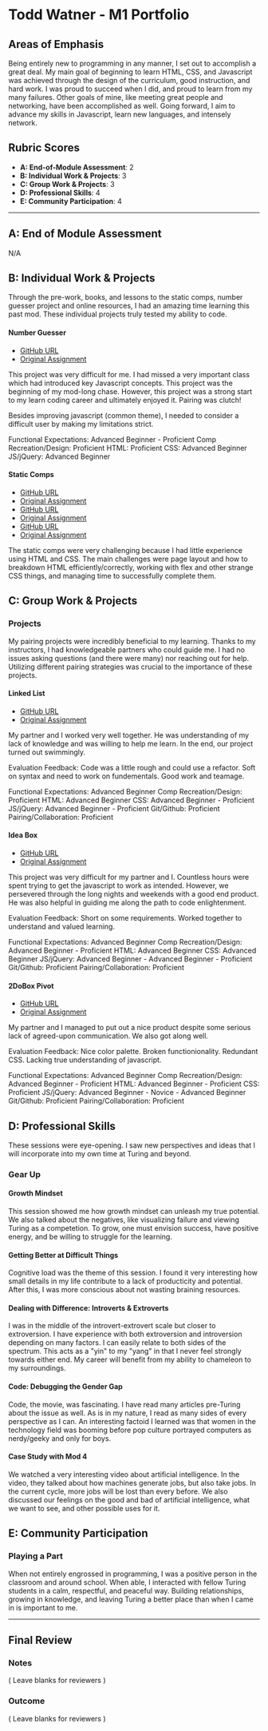 # Todd Watner - M1 Portfolio

## Areas of Emphasis

Being entirely new to programming in any manner, I set out to accomplish a great deal. My main goal of beginning to learn HTML, CSS, and Javascript was achieved through the design of the curriculum, good instruction, and hard work. I was proud to succeed when I did, and proud to learn from my many failures. Other goals of mine, like meeting great people and networking, have been accomplished as well. Going forward, I aim to advance my skills in Javascript, learn new languages, and intensely network. 

## Rubric Scores

* **A: End-of-Module Assessment**: 2
* **B: Individual Work & Projects**: 3
* **C: Group Work & Projects**: 3
* **D: Professional Skills**: 4
* **E: Community Participation**: 4

-----------------------

## A: End of Module Assessment

N/A

## B: Individual Work & Projects

Through the pre-work, books, and lessons to the static comps, number guesser project and online resources, I had an amazing time learning this past mod. These individual projects truly tested my ability to code.

#### Number Guesser

* [GitHub URL](https://github.com/Toddsteez/tw-number-guesser)
* [Original Assignment](http://frontend.turing.io/projects/number-guesser.html)

This project was very difficult for me. I had missed a very important class which had introduced key Javascript concepts. This project was the beginning of my mod-long chase. However, this project was a strong start to my learn coding career and ultimately enjoyed it. Pairing was clutch!

Besides improving javascript (common theme), I needed to consider a difficult user by making my limitations strict.

Functional Expectations: Advanced Beginner - Proficient
Comp Recreation/Design: Proficient
HTML: Proficient
CSS: Advanced Beginner
JS/jQuery: Advanced Beginner

#### Static Comps

* [GitHub URL](https://github.com/Toddsteez/tw-comp-challenge-1)
* [Original Assignment](http://frontend.turing.io/projects/m1-static-comp-1.html)
* [GitHub URL](https://github.com/Toddsteez/tw-comp-challenge-2)
* [Original Assignment](http://frontend.turing.io/projects/m1-static-comp-2.html)
* [GitHub URL](https://github.com/Toddsteez/tw-comp-challenge-3)
* [Original Assignment](http://frontend.turing.io/projects/m1-static-comp-3.html)

The static comps were very challenging because I had little experience using HTML and CSS. The main challenges were page layout and how to breakdown HTML efficiently/correctly, working with flex and other strange CSS things, and managing time to successfully complete them.

## C: Group Work & Projects

### Projects

My pairing projects were incredibly beneficial to my learning. Thanks to my instructors, I had knowledgeable partners who could guide me. I had no issues asking questions (and there were many) nor reaching out for help. Utilizing different pairing strategies was crucial to the importance of these projects.

#### Linked List

* [GitHub URL](https://github.com/MatthewArvidson/LinkedList)
* [Original Assignment](http://frontend.turing.io/projects/linked-list.html)

My partner and I worked very well together. He was understanding of my lack of knowledge and was willing to help me learn. In the end, our project turned out swimmingly.

Evaluation Feedback:
Code was a little rough and could use a refactor. Soft on syntax and need to work on fundementals. Good work and teamage.

Functional Expectations: Advanced Beginner
Comp Recreation/Design: Proficient
HTML: Advanced Beginner
CSS: Advanced Beginner - Proficient
JS/jQuery: Advanced Beginner - Proficient
Git/Github: Proficient
Pairing/Collaboration: Proficient

#### Idea Box

* [GitHub URL](https://github.com/Toddsteez/ideaBox-mrtw)
* [Original Assignment](http://frontend.turing.io/projects/ideabox.html)

This project was very difficult for my partner and I. Countless hours were spent trying to get the javascript to work as intended. However, we persevered through the long nights and weekends with a good end product. He was also helpful in guiding me along the path to code enlightenment.

Evaluation Feedback:
Short on some requirements. Worked together to understand and valued learning.

Functional Expectations: Advanced Beginner
Comp Recreation/Design: Advanced Beginner - Proficient
HTML: Advanced Beginner
CSS: Advanced Beginner
JS/jQuery: Advanced Beginner - Advanced Beginner - Proficient
Git/Github: Proficient
Pairing/Collaboration: Proficient

#### 2DoBox Pivot

* [GitHub URL](https://github.com/Toddsteez/2DoBox-pivot-twvv)
* [Original Assignment](http://frontend.turing.io/projects/2DoBox-Pivot-Mod1.html)

My partner and I managed to put out a nice product despite some serious lack of agreed-upon communication. We also got along well.

Evaluation Feedback:
Nice color palette. Broken functionionality. Redundant CSS. Lacking true understanding of javascript.

Functional Expectations: Advanced Beginner
Comp Recreation/Design: Advanced Beginner - Proficient
HTML: Advanced Beginner - Proficient
CSS: Proficient
JS/jQuery: Advanced Beginner - Novice - Advanced Beginner
Git/Github: Proficient
Pairing/Collaboration: Proficient

## D: Professional Skills

These sessions were eye-opening. I saw new perspectives and ideas that I will incorporate into my own time at Turing and beyond.

### Gear Up

#### Growth Mindset

This session showed me how growth mindset can unleash my true potential. We also talked about the negatives, like visualizing failure and viewing Turing as a competetion. To grow, one must envision success, have positive energy, and be willing to struggle for the learning.

#### Getting Better at Difficult Things

Cognitive load was the theme of this session. I found it very interesting how small details in my life contribute to a lack of producticity and potential. After this, I was more conscious about not wasting braining resources.

#### Dealing with Difference: Introverts & Extroverts

I was in the middle of the introvert-extrovert scale but closer to extroversion. I have experience with both extroversion and introversion depending on many factors. I can easily relate to both sides of the spectrum. This acts as a "yin" to my "yang" in that I never feel strongly towards either end. My career will benefit from my ability to chameleon to my surroundings.

#### Code: Debugging the Gender Gap

Code, the movie, was fascinating. I have read many articles pre-Turing about the issue as well. As is in my nature, I read as many sides of every perspective as I can. An interesting factoid I learned was that women in the technology field was booming before pop culture portrayed computers as nerdy/geeky and only for boys.

#### Case Study with Mod 4

We watched a very interesting video about artificial intelligence. In the video, they talked about how machines generate jobs, but also take jobs. In the current cycle, more jobs will be lost than every before. We also discussed our feelings on the good and bad of artificial intelligence, what we want to see, and other possible uses for it.

## E: Community Participation

### Playing a Part

When not entirely engrossed in programming, I was a positive person in the classroom and around school. When able, I interacted with fellow Turing students in a calm, respectful, and peaceful way. Building relationships, growing in knowledge, and leaving Turing a better place than when I came in is important to me.

------------------

## Final Review

### Notes

( Leave blanks for reviewers )

### Outcome

( Leave blanks for reviewers )
